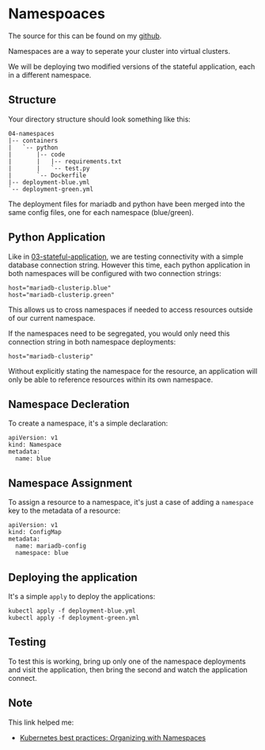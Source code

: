 # Namespoaces

The source for this can be found on my [github](https://github.com/mrmcshane/k8s-training/tree/master/04-namespaces).

Namespaces are a way to seperate your cluster into virtual clusters.

We will be deploying two modified versions of the stateful application, each in a different namespace.


## Structure

Your directory structure should look something like this:
```
04-namespaces
|-- containers
|   `-- python
|       |-- code
|       |   |-- requirements.txt
|       |   `-- test.py
|       `-- Dockerfile
|-- deployment-blue.yml
`-- deployment-green.yml
```
The deployment files for mariadb and python have been merged into the same config files, one for each namespace (blue/green).


## Python Application


Like in [03-stateful-application](https://github.com/mrmcshane/k8s-training/tree/master/03-stateful-application), we are testing connectivity with a simple database connection string. However this time, each python application in both namespaces will be configured with two connection strings:
```
host="mariadb-clusterip.blue"
host="mariadb-clusterip.green"
```

This allows us to cross namespaces if needed to access resources outside of our current namespace.

If the namespaces need to be segregated, you would only need this connection string in both namespace deployments:
```
host="mariadb-clusterip"
```
Without explicitly stating the namespace for the resource, an application will only be able to reference resources within its own namespace.

## Namespace Decleration

To create a namespace, it's a simple declaration:
```
apiVersion: v1
kind: Namespace
metadata:
  name: blue
```
## Namespace Assignment

To assign a resource to a namespace, it's just a case of adding a `namespace` key to the metadata of a resource:
```
apiVersion: v1
kind: ConfigMap
metadata:
  name: mariadb-config
  namespace: blue
```

## Deploying the application

It's a simple `apply` to deploy the applications:
```
kubectl apply -f deployment-blue.yml
kubectl apply -f deployment-green.yml
```

## Testing

To test this is working, bring up only one of the namespace deployments and visit the application, then bring the second and watch the application connect.


## Note

This link helped me:

- [Kubernetes best practices: Organizing with Namespaces](https://cloud.google.com/blog/products/gcp/kubernetes-best-practices-organizing-with-namespaces)
